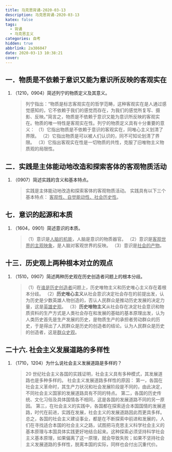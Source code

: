 ```yaml
---
title: 马克思背诵-2020-03-13
description: 马克思背诵-2020-03-13
katex: false
tags:
  - 背诵
  - 马克思主义
categories: 自考
hidden: true
abbrlink: 2a386047
date: 2020-03-13 10:38:21
cover:
---
```


## 一．物质是不依赖于意识又能为意识所反映的客观实在
1. （1210，0904）简述列宁的物质定义及其意义。

   > 列宁指出：“物质是标志客观实在的哲学范畴，这种客观实在是人通过感觉感知的，它不依赖于我们的感觉而存在，为我们的感觉所复写、摄影、反映。”简言之，物质是不依赖于意识又能为意识所反映的客观实在。物质的唯一特性是客观实在性。列宁的物质定义具有十分重要的意义：
   > （1）它指出物质是不依赖于意识的客观实在，同唯心主义划清了界限。
   > （2）它指出物质是可以被人们认识的，同不可知论划清了界限。
   > （3）它指出客观实在性是一切物质的共性，克服了旧唯物主义物质观的局限性。

## 二．实践是主体能动地改造和探索客体的客观物质活动
1. （0907）简述实践的含义和基本特点。

   > 实践是主体能动地改造和探索客体的客观物质活动。
   > 实践具有以下三个基本特点： <u>客观性、自觉能动性、社会历史性</u>。

## 七．意识的起源和本质
1. （1604，0901）简述意识的本质。
   
   > （1）意识是<u>人脑的机能</u>，人脑是意识的物质器官。
   > （2）意识是<u>客观世界的主观映象</u>，是人脑对客观世界的反映。
   > （3）意识是<u>社会的产物</u>。

## 十三．历史观上两种根本对立的观点
1. （1510，0907）简述两种历史观在历史创造者问题上的根本分歧。

   > （1）在<u>谁是历史创造者</u>问题上，历史唯物主义和历史唯心主义存在着根本分歧。
   > （2）**历史唯心主义**从社会意识决定社会存在的前提出发，认为历史是少数英雄人物创造的，否认人民群众是推动历史发展的决定力量，这是<u>英雄史观</u>。
   > （3）**历史唯物主义**从社会存在决定社会意识和物质资料的生产方式是人类社会存在和发展的基础的基本原理出发，认为人类历史首先是生产发展的历史，是物质生产的承担者劳动群众的历史，于是得出了人民群众是历史的创造者的结论。认为人民群众是历史的创造者，这是<u>群众史观</u>。

## 二十六. 社会主义发展道路的多样性
1. （1710，1204）为什么说社会主义发展道路是多样的？

   > 20 世纪社会主义各国的实践证明，社会主义具有多种模式，其发展道路也是多种多样的。
   > 社会主义发展道路多样性的原因：
   > 第一，各国在社会主义革命时，其生产力状况和社会发展阶段是不同的，由此决定，不同社会主义国家的发展道路具有不同的特点。
   > 第二，各国的历史传统、文化习俗及具体国情各不相同，这是各国的发展道路不同的另一原因。
   > 第三，在社会主义的实践中，各国都在探索适合本国国情的发展道路，时代在前进，实践在发展，社会主义的发展道路因此而更具多样。总之，各国的社会主义建设事业，都是在不断探索中前进和发展的，人们在寻找适合本国的社会主义之路，试图把马克思主义科学社会主义的基本原理与本国具体实践更好地结合起来。这种探索必须坚持科学社会主义基本原理，如果偏离了这一原理，就会导致失败；如果不坚持社会主义发展道路的多样性，脱离本国的实际，同样也会付出沉重代价。